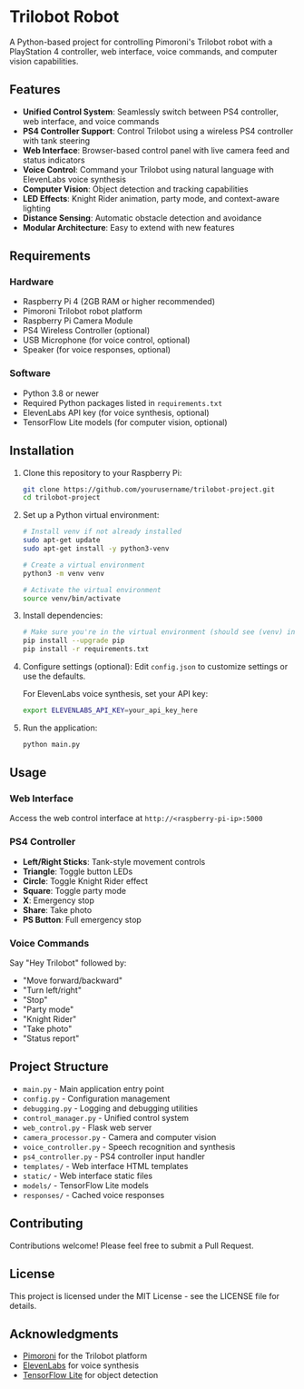# Trilobot Robot

A Python-based project for controlling Pimoroni's Trilobot robot with a PlayStation 4 controller, web interface, voice commands, and computer vision capabilities.

## Features

- **Unified Control System**: Seamlessly switch between PS4 controller, web interface, and voice commands
- **PS4 Controller Support**: Control Trilobot using a wireless PS4 controller with tank steering
- **Web Interface**: Browser-based control panel with live camera feed and status indicators
- **Voice Control**: Command your Trilobot using natural language with ElevenLabs voice synthesis
- **Computer Vision**: Object detection and tracking capabilities
- **LED Effects**: Knight Rider animation, party mode, and context-aware lighting
- **Distance Sensing**: Automatic obstacle detection and avoidance
- **Modular Architecture**: Easy to extend with new features

## Requirements

### Hardware
- Raspberry Pi 4 (2GB RAM or higher recommended)
- Pimoroni Trilobot robot platform
- Raspberry Pi Camera Module
- PS4 Wireless Controller (optional)
- USB Microphone (for voice control, optional)
- Speaker (for voice responses, optional)

### Software
- Python 3.8 or newer
- Required Python packages listed in `requirements.txt`
- ElevenLabs API key (for voice synthesis, optional)
- TensorFlow Lite models (for computer vision, optional)

## Installation

1. Clone this repository to your Raspberry Pi:
   ```bash
   git clone https://github.com/yourusername/trilobot-project.git
   cd trilobot-project
   ```

2. Set up a Python virtual environment:
   ```bash
   # Install venv if not already installed
   sudo apt-get update
   sudo apt-get install -y python3-venv

   # Create a virtual environment
   python3 -m venv venv

   # Activate the virtual environment
   source venv/bin/activate
   ```

3. Install dependencies:
   ```bash
   # Make sure you're in the virtual environment (should see (venv) in prompt)
   pip install --upgrade pip
   pip install -r requirements.txt
   ```

4. Configure settings (optional):
   Edit `config.json` to customize settings or use the defaults.
   
   For ElevenLabs voice synthesis, set your API key:
   ```bash
   export ELEVENLABS_API_KEY=your_api_key_here
   ```

5. Run the application:
   ```bash
   python main.py
   ```

## Usage

### Web Interface
Access the web control interface at `http://<raspberry-pi-ip>:5000`

### PS4 Controller
- **Left/Right Sticks**: Tank-style movement controls
- **Triangle**: Toggle button LEDs
- **Circle**: Toggle Knight Rider effect
- **Square**: Toggle party mode
- **X**: Emergency stop
- **Share**: Take photo
- **PS Button**: Full emergency stop

### Voice Commands
Say "Hey Trilobot" followed by:
- "Move forward/backward"
- "Turn left/right"
- "Stop"
- "Party mode"
- "Knight Rider"
- "Take photo"
- "Status report"

## Project Structure

- `main.py` - Main application entry point
- `config.py` - Configuration management
- `debugging.py` - Logging and debugging utilities
- `control_manager.py` - Unified control system
- `web_control.py` - Flask web server
- `camera_processor.py` - Camera and computer vision
- `voice_controller.py` - Speech recognition and synthesis
- `ps4_controller.py` - PS4 controller input handler
- `templates/` - Web interface HTML templates
- `static/` - Web interface static files
- `models/` - TensorFlow Lite models
- `responses/` - Cached voice responses

## Contributing

Contributions welcome! Please feel free to submit a Pull Request.

## License

This project is licensed under the MIT License - see the LICENSE file for details.

## Acknowledgments

- [Pimoroni](https://shop.pimoroni.com/) for the Trilobot platform
- [ElevenLabs](https://elevenlabs.io/) for voice synthesis
- [TensorFlow Lite](https://www.tensorflow.org/lite) for object detection

